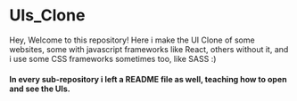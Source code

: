 # UIs_Clone
Hey, Welcome to this repository!
Here i make the UI Clone of some websites, some with javascript frameworks like React, others without it, and i use some CSS frameworks sometimes too, like SASS :) <br />

#### In every sub-repository i left a README file as well, teaching how to open and see the UIs.
